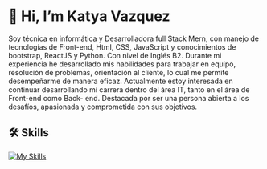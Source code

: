 
# 👋 Hi, I’m Katya Vazquez
Soy técnica en informática y Desarrolladora  full Stack Mern, con manejo de tecnologías de Front-end, Html, CSS, JavaScript y conocimientos de bootstrap, ReactJS y  Python. Con nivel de Inglés B2.  Durante mi experiencia he desarrollado mis habilidades para trabajar en equipo, resolución de problemas, orientación al cliente, lo cual me permite desempeñarme de manera eficaz. Actualmente estoy interesada en continuar desarrollando mi carrera dentro del área IT, tanto en el área de Front-end como Back- end. Destacada por ser una persona abierta a los desafíos, apasionada y comprometida con sus
objetivos.

## 🛠 Skills
[![My Skills](https://skillicons.dev/icons?i=html,css,js,react,bootstrap,express,nodejs,py,mongodb,git,vscode,postman,github)](https://skillicons.dev)

